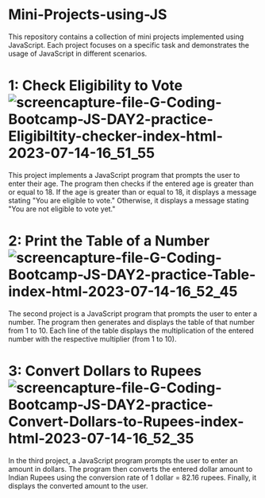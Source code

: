 # Mini-Projects-using-JS

This repository contains a collection of mini projects implemented using JavaScript. Each project focuses on a specific task and demonstrates the usage of JavaScript in different scenarios.

#  1: Check Eligibility to Vote![screencapture-file-G-Coding-Bootcamp-JS-DAY2-practice-Eligibiltity-checker-index-html-2023-07-14-16_51_55](https://github.com/jesscodify/Mini-Projects-using-JS/assets/93216297/7b502869-a3f7-442d-ab5d-74b618903309)

This project implements a JavaScript program that prompts the user to enter their age. The program then checks if the entered age is greater than or equal to 18. If the age is greater than or equal to 18, it displays a message stating "You are eligible to vote." Otherwise, it displays a message stating "You are not eligible to vote yet."

 # 2: Print the Table of a Number![screencapture-file-G-Coding-Bootcamp-JS-DAY2-practice-Table-index-html-2023-07-14-16_52_45](https://github.com/jesscodify/Mini-Projects-using-JS/assets/93216297/c54c1ce9-54ef-483f-b00c-b1c3b5efaeea)

The second project is a JavaScript program that prompts the user to enter a number. The program then generates and displays the table of that number from 1 to 10. Each line of the table displays the multiplication of the entered number with the respective multiplier (from 1 to 10).

# 3: Convert Dollars to Rupees![screencapture-file-G-Coding-Bootcamp-JS-DAY2-practice-Convert-Dollars-to-Rupees-index-html-2023-07-14-16_52_35](https://github.com/jesscodify/Mini-Projects-using-JS/assets/93216297/b0d8cc0f-4e0b-4ff3-a174-7d1ed78e49e1)

In the third project, a JavaScript program prompts the user to enter an amount in dollars. The program then converts the entered dollar amount to Indian Rupees using the conversion rate of 1 dollar = 82.16 rupees. Finally, it displays the converted amount to the user.
